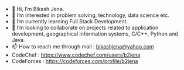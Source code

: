 - 👋 Hi, I’m Bikash Jena.
- 👀 I’m interested in problem solving, technology, data science etc.
- 🌱 I’m currently learning Full Stack Development.
- 💞️ I’m looking to collaborate on projects related to application development, geographical information systems, C/C++, Python and Java.
- 📫 How to reach me through mail : bikashjena@yahoo.com
- CodeChef : https://www.codechef.com/users/b2jena
- CodeForces : https://codeforces.com/profile/b2jena

<!---
b2jena/b2jena is a ✨ special ✨ repository because its `README.md` (this file) appears on your GitHub profile.
You can click the Preview link to take a look at your changes.
--->

